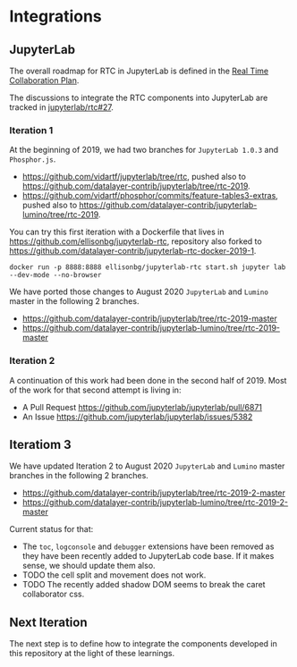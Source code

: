 # Integrations

## JupyterLab

The overall roadmap for RTC in JupyterLab is defined in the [Real Time Collaboration Plan](https://github.com/jupyterlab/team-compass/issues/30).

The discussions to integrate the RTC components into JupyterLab are tracked in [jupyterlab/rtc#27](https://github.com/jupyterlab/rtc/issues/27).

### Iteration 1

At the beginning of 2019, we had two branches for `JupyterLab 1.0.3` and `Phosphor.js`.

- <https://github.com/vidartf/jupyterlab/tree/rtc>, pushed also to <https://github.com/datalayer-contrib/jupyterlab/tree/rtc-2019>.
- <https://github.com/vidartf/phosphor/commits/feature-tables3-extras>, pushed also to <https://github.com/datalayer-contrib/jupyterlab-lumino/tree/rtc-2019>.

You can try this first iteration with a Dockerfile that lives in <https://github.com/ellisonbg/jupyterlab-rtc>, repository also forked to <https://github.com/datalayer-contrib/jupyterlab-rtc-docker-2019-1>.

```
docker run -p 8888:8888 ellisonbg/jupyterlab-rtc start.sh jupyter lab --dev-mode --no-browser
```

We have ported those changes to August 2020 `JupyterLab` and `Lumino` master in the following 2 branches.

- <https://github.com/datalayer-contrib/jupyterlab/tree/rtc-2019-master>
- <https://github.com/datalayer-contrib/jupyterlab-lumino/tree/rtc-2019-master>

### Iteration 2

A continuation of this work had been done in the second half of 2019. Most of the work for that second attempt is living in:

- A Pull Request <https://github.com/jupyterlab/jupyterlab/pull/6871>
- An Issue <https://github.com/jupyterlab/jupyterlab/issues/5382>

## Iteratiom 3

We have updated Iteration 2 to August 2020 `JupyterLab` and `Lumino` master branches in the following 2 branches.

- <https://github.com/datalayer-contrib/jupyterlab/tree/rtc-2019-2-master>
- <https://github.com/datalayer-contrib/jupyterlab-lumino/tree/rtc-2019-2-master>

Current status for that:

- The `toc`, `logconsole` and `debugger` extensions have been removed as they have been recently added to JupyterLab code base. If it makes sense, we should update them also.
- TODO the cell split and movement does not work.
- TODO The recently added shadow DOM seems to break the caret collaborator css.

## Next Iteration

The next step is to define how to integrate the components developed in this repository at the light of these learnings.
